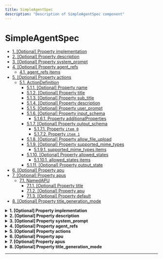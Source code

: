 ```yaml
---
title: SimpleAgentSpec
description: "Description of SimpleAgentSpec component"
---
```


# SimpleAgentSpec

- [1. [Optional] Property implementation](#implementation)
- [2. [Optional] Property description](#description)
- [3. [Optional] Property system_prompt](#system_prompt)
- [4. [Optional] Property agent_refs](#agent_refs)
  - [4.1. agent_refs items](#autogenerated_heading_2)
- [5. [Optional] Property actions](#actions)
  - [5.1. ActionDefinition](#autogenerated_heading_3)
    - [5.1.1. [Optional] Property name](#actions_items_name)
    - [5.1.2. [Optional] Property title](#actions_items_title)
    - [5.1.3. [Optional] Property sub_title](#actions_items_sub_title)
    - [5.1.4. [Optional] Property description](#actions_items_description)
    - [5.1.5. [Optional] Property user_prompt](#actions_items_user_prompt)
    - [5.1.6. [Optional] Property input_schema](#actions_items_input_schema)
      - [5.1.6.1. Property additionalProperties](#actions_items_input_schema_additionalProperties)
    - [5.1.7. [Optional] Property output_schema](#actions_items_output_schema)
      - [5.1.7.1. Property `item 0`](#actions_items_output_schema_anyOf_i0)
      - [5.1.7.2. Property `item 1`](#actions_items_output_schema_anyOf_i1)
    - [5.1.8. [Optional] Property allow_file_upload](#actions_items_allow_file_upload)
    - [5.1.9. [Optional] Property supported_mime_types](#actions_items_supported_mime_types)
      - [5.1.9.1. supported_mime_types items](#autogenerated_heading_4)
    - [5.1.10. [Optional] Property allowed_states](#actions_items_allowed_states)
      - [5.1.10.1. allowed_states items](#autogenerated_heading_5)
    - [5.1.11. [Optional] Property output_state](#actions_items_output_state)
- [6. [Optional] Property apu](#apu)
- [7. [Optional] Property apus](#apus)
  - [7.1. NamedAPU](#autogenerated_heading_6)
    - [7.1.1. [Optional] Property title](#apus_items_title)
    - [7.1.2. [Optional] Property apu](#apus_items_apu)
    - [7.1.3. [Optional] Property default](#apus_items_default)
- [8. [Optional] Property title_generation_mode](#title_generation_mode)

<details>
<summary>
<strong> <a name="implementation"></a>1. [Optional] Property implementation</strong>  

</summary>
<blockquote>

|              |         |
| ------------ | ------- |
| **Type**     | `const` |
| **Required** | No      |

Specific value: `"SimpleAgent"`

</blockquote>
</details>

<details>
<summary>
<strong> <a name="description"></a>2. [Optional] Property description</strong>  

</summary>
<blockquote>

**Title:** Description

|              |          |
| ------------ | -------- |
| **Type**     | `string` |
| **Required** | No       |
| **Default**  | `null`   |

</blockquote>
</details>

<details>
<summary>
<strong> <a name="system_prompt"></a>3. [Optional] Property system_prompt</strong>  

</summary>
<blockquote>

**Title:** System Prompt

|              |                                                                                                       |
| ------------ | ----------------------------------------------------------------------------------------------------- |
| **Type**     | `string`                                                                                              |
| **Required** | No                                                                                                    |
| **Default**  | `"You are a helpful assistant. Always use the provided tools, if appropriate, to complete the task."` |

</blockquote>
</details>

<details>
<summary>
<strong> <a name="agent_refs"></a>4. [Optional] Property agent_refs</strong>  

</summary>
<blockquote>

**Title:** Agent Refs

|              |                   |
| ------------ | ----------------- |
| **Type**     | `array of string` |
| **Required** | No                |
| **Default**  | `[]`              |

|                      | Array restrictions |
| -------------------- | ------------------ |
| **Min items**        | N/A                |
| **Max items**        | N/A                |
| **Items unicity**    | False              |
| **Additional items** | False              |
| **Tuple validation** | See below          |

| Each item of this array must be       | Description |
| ------------------------------------- | ----------- |
| [agent_refs items](#agent_refs_items) | -           |

### <a name="autogenerated_heading_2"></a>4.1. agent_refs items

|              |          |
| ------------ | -------- |
| **Type**     | `string` |
| **Required** | No       |

</blockquote>
</details>

<details>
<summary>
<strong> <a name="actions"></a>5. [Optional] Property actions</strong>  

</summary>
<blockquote>

**Title:** Actions

|              |                                                                                                                                                                                                                                                                                                   |
| ------------ | ------------------------------------------------------------------------------------------------------------------------------------------------------------------------------------------------------------------------------------------------------------------------------------------------- |
| **Type**     | `array`                                                                                                                                                                                                                                                                                           |
| **Required** | No                                                                                                                                                                                                                                                                                                |
| **Default**  | `[{"name": "converse", "title": null, "sub_title": null, "description": null, "user_prompt": "{{ body }}", "input_schema": {}, "output_schema": "str", "allow_file_upload": false, "supported_mime_types": [], "allowed_states": ["initialized", "idle", "http_error"], "output_state": "idle"}]` |

|                      | Array restrictions |
| -------------------- | ------------------ |
| **Min items**        | N/A                |
| **Max items**        | N/A                |
| **Items unicity**    | False              |
| **Additional items** | False              |
| **Tuple validation** | See below          |

| Each item of this array must be    | Description |
| ---------------------------------- | ----------- |
| [ActionDefinition](#actions_items) | -           |

### <a name="autogenerated_heading_3"></a>5.1. ActionDefinition

|                           |                                                                           |
| ------------------------- | ------------------------------------------------------------------------- |
| **Type**                  | `object`                                                                  |
| **Required**              | No                                                                        |
| **Additional properties** | [[Any type: allowed]](# "Additional Properties of any type are allowed.") |
| **Defined in**            | #/$defs/ActionDefinition                                                  |

<details>
<summary>
<strong> <a name="actions_items_name"></a>5.1.1. [Optional] Property name</strong>  

</summary>
<blockquote>

**Title:** Name

|              |              |
| ------------ | ------------ |
| **Type**     | `string`     |
| **Required** | No           |
| **Default**  | `"converse"` |

</blockquote>
</details>

<details>
<summary>
<strong> <a name="actions_items_title"></a>5.1.2. [Optional] Property title</strong>  

</summary>
<blockquote>

**Title:** Title

|              |          |
| ------------ | -------- |
| **Type**     | `string` |
| **Required** | No       |
| **Default**  | `null`   |

</blockquote>
</details>

<details>
<summary>
<strong> <a name="actions_items_sub_title"></a>5.1.3. [Optional] Property sub_title</strong>  

</summary>
<blockquote>

**Title:** Sub Title

|              |          |
| ------------ | -------- |
| **Type**     | `string` |
| **Required** | No       |
| **Default**  | `null`   |

</blockquote>
</details>

<details>
<summary>
<strong> <a name="actions_items_description"></a>5.1.4. [Optional] Property description</strong>  

</summary>
<blockquote>

**Title:** Description

|              |          |
| ------------ | -------- |
| **Type**     | `string` |
| **Required** | No       |
| **Default**  | `null`   |

</blockquote>
</details>

<details>
<summary>
<strong> <a name="actions_items_user_prompt"></a>5.1.5. [Optional] Property user_prompt</strong>  

</summary>
<blockquote>

**Title:** User Prompt

|              |                |
| ------------ | -------------- |
| **Type**     | `string`       |
| **Required** | No             |
| **Default**  | `"{{ body }}"` |

</blockquote>
</details>

<details>
<summary>
<strong> <a name="actions_items_input_schema"></a>5.1.6. [Optional] Property input_schema</strong>  

</summary>
<blockquote>

**Title:** Input Schema

|                           |                                                                                                                                      |
| ------------------------- | ------------------------------------------------------------------------------------------------------------------------------------ |
| **Type**                  | `object`                                                                                                                             |
| **Required**              | No                                                                                                                                   |
| **Additional properties** | [[Should-conform]](#actions_items_input_schema_additionalProperties "Each additional property must conform to the following schema") |
| **Default**               | `{}`                                                                                                                                 |

<details>
<summary>
<strong> <a name="actions_items_input_schema_additionalProperties"></a>5.1.6.1. Property additionalProperties</strong>  

</summary>
<blockquote>

|                           |                                                                           |
| ------------------------- | ------------------------------------------------------------------------- |
| **Type**                  | `object`                                                                  |
| **Required**              | No                                                                        |
| **Additional properties** | [[Any type: allowed]](# "Additional Properties of any type are allowed.") |

</blockquote>
</details>

</blockquote>
</details>

<details>
<summary>
<strong> <a name="actions_items_output_schema"></a>5.1.7. [Optional] Property output_schema</strong>  

</summary>
<blockquote>

**Title:** Output Schema

|                           |                                                                           |
| ------------------------- | ------------------------------------------------------------------------- |
| **Type**                  | `combining`                                                               |
| **Required**              | No                                                                        |
| **Additional properties** | [[Any type: allowed]](# "Additional Properties of any type are allowed.") |
| **Default**               | `"str"`                                                                   |

<blockquote>

| Any of(Option)                                  |
| ----------------------------------------------- |
| [item 0](#actions_items_output_schema_anyOf_i0) |
| [item 1](#actions_items_output_schema_anyOf_i1) |

<blockquote>

##### <a name="actions_items_output_schema_anyOf_i0"></a>5.1.7.1. Property `item 0`

|              |         |
| ------------ | ------- |
| **Type**     | `const` |
| **Required** | No      |

Must be one of:
* "str"
Specific value: `"str"`

</blockquote>
<blockquote>

##### <a name="actions_items_output_schema_anyOf_i1"></a>5.1.7.2. Property `item 1`

|                           |                                                                           |
| ------------------------- | ------------------------------------------------------------------------- |
| **Type**                  | `object`                                                                  |
| **Required**              | No                                                                        |
| **Additional properties** | [[Any type: allowed]](# "Additional Properties of any type are allowed.") |

</blockquote>

</blockquote>

</blockquote>
</details>

<details>
<summary>
<strong> <a name="actions_items_allow_file_upload"></a>5.1.8. [Optional] Property allow_file_upload</strong>  

</summary>
<blockquote>

**Title:** Allow File Upload

|              |           |
| ------------ | --------- |
| **Type**     | `boolean` |
| **Required** | No        |
| **Default**  | `false`   |

</blockquote>
</details>

<details>
<summary>
<strong> <a name="actions_items_supported_mime_types"></a>5.1.9. [Optional] Property supported_mime_types</strong>  

</summary>
<blockquote>

**Title:** Supported Mime Types

|              |                   |
| ------------ | ----------------- |
| **Type**     | `array of string` |
| **Required** | No                |
| **Default**  | `[]`              |

|                      | Array restrictions |
| -------------------- | ------------------ |
| **Min items**        | N/A                |
| **Max items**        | N/A                |
| **Items unicity**    | False              |
| **Additional items** | False              |
| **Tuple validation** | See below          |

| Each item of this array must be                                         | Description |
| ----------------------------------------------------------------------- | ----------- |
| [supported_mime_types items](#actions_items_supported_mime_types_items) | -           |

##### <a name="autogenerated_heading_4"></a>5.1.9.1. supported_mime_types items

|              |          |
| ------------ | -------- |
| **Type**     | `string` |
| **Required** | No       |

</blockquote>
</details>

<details>
<summary>
<strong> <a name="actions_items_allowed_states"></a>5.1.10. [Optional] Property allowed_states</strong>  

</summary>
<blockquote>

**Title:** Allowed States

|              |                                         |
| ------------ | --------------------------------------- |
| **Type**     | `array of string`                       |
| **Required** | No                                      |
| **Default**  | `["initialized", "idle", "http_error"]` |

|                      | Array restrictions |
| -------------------- | ------------------ |
| **Min items**        | N/A                |
| **Max items**        | N/A                |
| **Items unicity**    | False              |
| **Additional items** | False              |
| **Tuple validation** | See below          |

| Each item of this array must be                             | Description |
| ----------------------------------------------------------- | ----------- |
| [allowed_states items](#actions_items_allowed_states_items) | -           |

##### <a name="autogenerated_heading_5"></a>5.1.10.1. allowed_states items

|              |          |
| ------------ | -------- |
| **Type**     | `string` |
| **Required** | No       |

</blockquote>
</details>

<details>
<summary>
<strong> <a name="actions_items_output_state"></a>5.1.11. [Optional] Property output_state</strong>  

</summary>
<blockquote>

**Title:** Output State

|              |          |
| ------------ | -------- |
| **Type**     | `string` |
| **Required** | No       |
| **Default**  | `"idle"` |

</blockquote>
</details>

</blockquote>
</details>

<details>
<summary>
<strong> <a name="apu"></a>6. [Optional] Property apu</strong>  

</summary>
<blockquote>

|              |                             |
| ------------ | --------------------------- |
| **Type**     | [`Reference[APU]`](/docs/components/apu/overview)            |
| **Required** | No                          |
| **Default**  | `{"implementation": "APU"}` |

</blockquote>
</details>

<details>
<summary>
<strong> <a name="apus"></a>7. [Optional] Property apus</strong>  

</summary>
<blockquote>

**Title:** Apus

|              |         |
| ------------ | ------- |
| **Type**     | `array` |
| **Required** | No      |
| **Default**  | `[]`    |

|                      | Array restrictions |
| -------------------- | ------------------ |
| **Min items**        | N/A                |
| **Max items**        | N/A                |
| **Items unicity**    | False              |
| **Additional items** | False              |
| **Tuple validation** | See below          |

| Each item of this array must be | Description |
| ------------------------------- | ----------- |
| [NamedAPU](#apus_items)         | -           |

### <a name="autogenerated_heading_6"></a>7.1. NamedAPU

|                           |                                                                           |
| ------------------------- | ------------------------------------------------------------------------- |
| **Type**                  | `object`                                                                  |
| **Required**              | No                                                                        |
| **Additional properties** | [[Any type: allowed]](# "Additional Properties of any type are allowed.") |
| **Defined in**            | #/$defs/NamedAPU                                                          |

<details>
<summary>
<strong> <a name="apus_items_title"></a>7.1.1. [Optional] Property title</strong>  

</summary>
<blockquote>

**Title:** Title

|              |          |
| ------------ | -------- |
| **Type**     | `string` |
| **Required** | No       |
| **Default**  | `null`   |

</blockquote>
</details>

<details>
<summary>
<strong> <a name="apus_items_apu"></a>7.1.2. [Optional] Property apu</strong>  

</summary>
<blockquote>

|              |                             |
| ------------ | --------------------------- |
| **Type**     | [`Reference[APU]`](/docs/components/apu/overview)            |
| **Required** | No                          |
| **Default**  | `{"implementation": "APU"}` |

</blockquote>
</details>

<details>
<summary>
<strong> <a name="apus_items_default"></a>7.1.3. [Optional] Property default</strong>  

</summary>
<blockquote>

**Title:** Default

|              |           |
| ------------ | --------- |
| **Type**     | `boolean` |
| **Required** | No        |
| **Default**  | `false`   |

</blockquote>
</details>

</blockquote>
</details>

<details>
<summary>
<strong> <a name="title_generation_mode"></a>8. [Optional] Property title_generation_mode</strong>  

</summary>
<blockquote>

**Title:** Title Generation Mode

|              |                    |
| ------------ | ------------------ |
| **Type**     | `enum (of string)` |
| **Required** | No                 |
| **Default**  | `"auto"`           |

Must be one of:
* "none"
* "on_request"
* "auto"

</blockquote>
</details>

----------------------------------------------------------------------------------------------------------------------------
